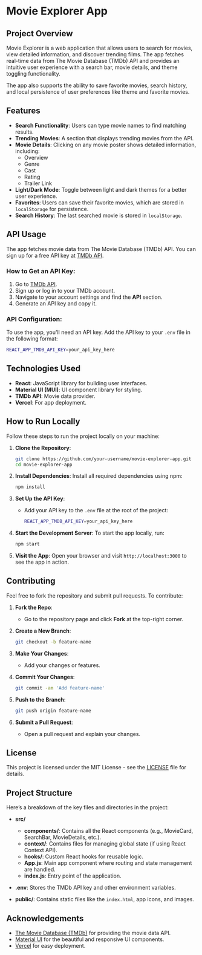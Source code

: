 # Movie Explorer App

## Project Overview

Movie Explorer is a web application that allows users to search for movies, view detailed information, and discover trending films. The app fetches real-time data from The Movie Database (TMDb) API and provides an intuitive user experience with a search bar, movie details, and theme toggling functionality.

The app also supports the ability to save favorite movies, search history, and local persistence of user preferences like theme and favorite movies.

## Features

- **Search Functionality**: Users can type movie names to find matching results.
- **Trending Movies**: A section that displays trending movies from the API.
- **Movie Details**: Clicking on any movie poster shows detailed information, including:
  - Overview
  - Genre
  - Cast
  - Rating
  - Trailer Link
- **Light/Dark Mode**: Toggle between light and dark themes for a better user experience.
- **Favorites**: Users can save their favorite movies, which are stored in `localStorage` for persistence.
- **Search History**: The last searched movie is stored in `localStorage`.

## API Usage

The app fetches movie data from The Movie Database (TMDb) API. You can sign up for a free API key at [TMDb API](https://developers.themoviedb.org/3/getting-started/introduction).

### How to Get an API Key:

1. Go to [TMDb API](https://www.themoviedb.org/documentation/api).
2. Sign up or log in to your TMDb account.
3. Navigate to your account settings and find the **API** section.
4. Generate an API key and copy it.

### API Configuration:

To use the app, you'll need an API key. Add the API key to your `.env` file in the following format:

```bash
REACT_APP_TMDB_API_KEY=your_api_key_here
````

## Technologies Used

* **React**: JavaScript library for building user interfaces.
* **Material UI (MUI)**: UI component library for styling.
* **TMDb API**: Movie data provider.
* **Vercel**: For app deployment.

## How to Run Locally

Follow these steps to run the project locally on your machine:

1. **Clone the Repository**:

   ```bash
   git clone https://github.com/your-username/movie-explorer-app.git
   cd movie-explorer-app
   ```

2. **Install Dependencies**:
   Install all required dependencies using npm:

   ```bash
   npm install
   ```

3. **Set Up the API Key**:

   * Add your API key to the `.env` file at the root of the project:

     ```bash
     REACT_APP_TMDB_API_KEY=your_api_key_here
     ```

4. **Start the Development Server**:
   To start the app locally, run:

   ```bash
   npm start
   ```

5. **Visit the App**:
   Open your browser and visit `http://localhost:3000` to see the app in action.

## Contributing

Feel free to fork the repository and submit pull requests. To contribute:

1. **Fork the Repo**:

   * Go to the repository page and click **Fork** at the top-right corner.

2. **Create a New Branch**:

   ```bash
   git checkout -b feature-name
   ```

3. **Make Your Changes**:

   * Add your changes or features.

4. **Commit Your Changes**:

   ```bash
   git commit -am 'Add feature-name'
   ```

5. **Push to the Branch**:

   ```bash
   git push origin feature-name
   ```

6. **Submit a Pull Request**:

   * Open a pull request and explain your changes.

## License

This project is licensed under the MIT License - see the [LICENSE](LICENSE) file for details.

## Project Structure

Here’s a breakdown of the key files and directories in the project:

* **src/**

  * **components/**: Contains all the React components (e.g., MovieCard, SearchBar, MovieDetails, etc.).
  * **context/**: Contains files for managing global state (if using React Context API).
  * **hooks/**: Custom React hooks for reusable logic.
  * **App.js**: Main app component where routing and state management are handled.
  * **index.js**: Entry point of the application.
* **.env**: Stores the TMDb API key and other environment variables.
* **public/**: Contains static files like the `index.html`, app icons, and images.

## Acknowledgements

* [The Movie Database (TMDb)](https://www.themoviedb.org/) for providing the movie data API.
* [Material UI](https://mui.com/) for the beautiful and responsive UI components.
* [Vercel](https://vercel.com) for easy deployment.

